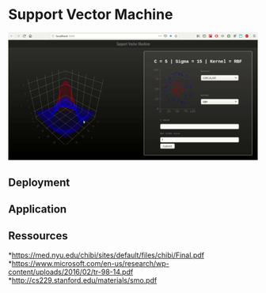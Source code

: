 # Support Vector Machine

![interface](https://raw.githubusercontent.com/guihardbastien/Support-Vector-Machine/master/doc/SVM-IHM.gif)
## Deployment

## Application

## Ressources
*https://med.nyu.edu/chibi/sites/default/files/chibi/Final.pdf
*https://www.microsoft.com/en-us/research/wp-content/uploads/2016/02/tr-98-14.pdf
*http://cs229.stanford.edu/materials/smo.pdf
